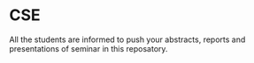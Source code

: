 # CSE
All the students are informed to push your abstracts, reports and presentations of seminar in this reposatory.
